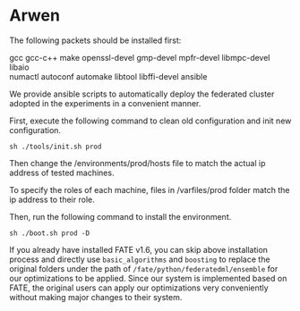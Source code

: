# Arwen
The following packets should be installed first:

gcc gcc-c++ make openssl-devel gmp-devel mpfr-devel libmpc-devel libaio <br/>numactl autoconf automake libtool libffi-devel ansible

We provide ansible scripts to automatically deploy the federated cluster adopted in the experiments in a convenient manner.

First, execute the following command to clean old configuration and init new configuration. 
```
sh ./tools/init.sh prod
```

Then change the /environments/prod/hosts file to match the actual ip address of tested machines. 

To specify the roles of each machine, files in /varfiles/prod folder match the ip address to their role. 

Then, run the following command to install the environment.
```
sh ./boot.sh prod -D 
```

If you already have installed FATE v1.6, you can skip above installation process and directly use `basic_algorithms` and `boosting` to replace the original folders under the path of `/fate/python/federatedml/ensemble` for our optimizations to be applied. Since our system is implemented based on FATE, the original users can apply our optimizations very conveniently without making major changes to their system.
